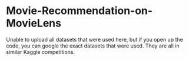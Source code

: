 # Movie-Recommendation-on-MovieLens

Unable to upload all datasets that were used here, but if you open up the code, you can google the exact datasets that were used. They are all in similar Kaggle competitions.
